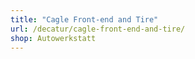 ```yaml
---
title: "Cagle Front-end and Tire"
url: /decatur/cagle-front-end-and-tire/
shop: Autowerkstatt
---
```

